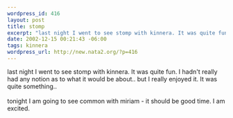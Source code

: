 ```yaml
--- 
wordpress_id: 416
layout: post
title: stomp
excerpt: "last night I went to see stomp with kinnera. It was quite fun. I hadn't really had any notion as to what it would be about.. but I really enjoyed it. It was quite something..tonight I am going to see common with miriam - it should be  good time. I am excited. "
date: 2002-12-15 00:21:43 -06:00
tags: kinnera
wordpress_url: http://new.nata2.org/?p=416
---
```

last night I went to see stomp with kinnera. It was quite fun. I hadn't really had any notion as to what it would be about.. but I really enjoyed it. It was quite something..<br/><br/>tonight I am going to see common with miriam - it should be  good time. I am excited. 
